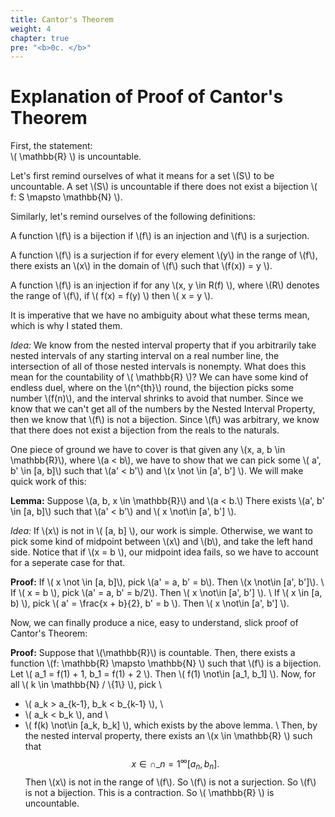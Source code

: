```yaml
---
title: Cantor's Theorem
weight: 4
chapter: true
pre: "<b>0c. </b>"
---
```

# Explanation of Proof of Cantor's Theorem

First, the statement:  
\\( \mathbb{R} \\) is uncountable. 

Let's first remind ourselves of what it means for a set \\(S\\) to be uncountable. A set \\(S\\) is uncountable if there does not exist a bijection \\( f: S \mapsto \mathbb{N} \\). 

Similarly, let's remind ourselves of the following definitions:

A function \\(f\\) is a bijection if \\(f\\) is an injection and \\(f\\) is a surjection.

 A function \\(f\\) is a surjection if for every element \\(y\\) in the range of \\(f\\), there exists an \\(x\\) in the domain of \\(f\\) such that \\(f(x)) = y \\). 

A function \\(f\\) is an injection if for any \\(x, y \in R(f) \\), where \\(R\\) denotes the range of \\(f\\), if \\( f(x) = f(y) \\) then \\( x = y \\).

It is imperative that we have no ambiguity about what these terms mean, which is why I stated them. 

_Idea:_ We know from the nested interval property that if you arbitrarily take nested intervals of any starting interval on a real number line, the intersection of all of those nested intervals is nonempty. What does this mean for the countability of \\( \mathbb{R} \\)? We can have some kind of endless duel, where on the \\(n^{th}\\) round, the bijection picks some number \\(f(n)\\), and the interval shrinks to avoid that number. Since we know that we can't get all of the numbers by the Nested Interval Property, then we know that \\(f\\) is not a bijection. Since \\(f\\) was arbitrary, we know that there does not exist a bijection from the reals to the naturals.

One piece of ground we have to cover is that given any \\(x, a, b \in \mathbb{R}\\), where \\(a < b\\), we have to show that we can pick some \\( a', b' \in [a, b]\\) such that \\(a' < b'\\) and \\(x \not \in [a', b'] \\). We will make quick work of this:

**Lemma:** Suppose \\(a, b, x \in \mathbb{R}\\) and \\(a < b.\\) There exists \\(a', b' \in [a, b]\\) such that \\(a' < b'\\) and \\( x \not\in [a', b'] \\).

_Idea:_ If \\(x\\) is not in \\( [a, b] \\), our work is simple. Otherwise, we want to pick some kind of midpoint between \\(x\\) and \\(b\\), and take the left hand side. Notice that if \\(x = b \\), our midpoint idea fails, so we have to account for a seperate case for that.

**Proof:**
If \\( x \not \in [a, b]\\), pick \\(a' = a, b' = b\\). Then \\(x \not\in [a', b']\\). \\
If \\( x = b \\), pick \\(a' = a, b' = b/2\\). Then \\( x \not\in [a', b'] \\). \\
If \\( x \in [a, b) \\), pick \\( a' = \frac{x + b}{2}, b' = b \\). Then \\( x \not\in [a', b'] \\).

Now, we can finally produce a nice, easy to understand, slick proof of Cantor's Theorem:

**Proof:** Suppose that \\(\mathbb{R}\\) is countable. Then, there exists a function \\(f: \mathbb{R} \mapsto \mathbb{N} \\) such that \\(f\\) is a bijection. Let \\( a_1 = f(1) + 1, b_1 = f(1) + 2 \\). Then \\( f(1) \not\in [a_1, b_1] \\). Now, for all \\( k \in \mathbb{N} / \\{1\\} \\), pick \\
- \\( a_k > a\_{k-1}, b_k < b\_{k-1} \\),  \\
- \\( a_k < b_k \\), and  \\
- \\( f(k) \not\in [a_k, b_k] \\), which exists by the above lemma. \\
Then, by the nested interval property, there exists an \\(x \in \mathbb{R} \\) such that 
$$ x \in \cap\_{n=1}^\infty [a_n, b_n]. $$
Then \\(x\\) is not in the range of \\(f\\). So \\(f\\) is not a surjection. So \\(f\\) is not a bijection. This is a contraction. So \\( \mathbb{R} \\) is uncountable.
